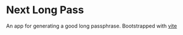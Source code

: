 # Next Long Pass

An app for generating a good long passphrase. Bootstrapped with [vite](https://vitejs.dev/guide/)
